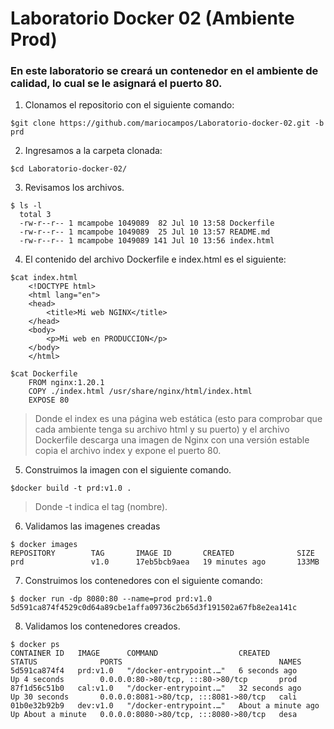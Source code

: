 # Laboratorio Docker 02 (Ambiente Prod)
### En este laboratorio se creará un contenedor en el ambiente de calidad, lo cual se le asignará el puerto 80.
1. Clonamos el repositorio con el siguiente comando:
~~~
$git clone https://github.com/mariocampos/Laboratorio-docker-02.git -b prd
~~~
2. Ingresamos a la carpeta clonada:
~~~
$cd Laboratorio-docker-02/
~~~
3. Revisamos los archivos.
~~~
$ ls -l
  total 3
  -rw-r--r-- 1 mcampobe 1049089  82 Jul 10 13:58 Dockerfile
  -rw-r--r-- 1 mcampobe 1049089  25 Jul 10 13:57 README.md
  -rw-r--r-- 1 mcampobe 1049089 141 Jul 10 13:56 index.html
~~~
4. El contenido del archivo Dockerfile e index.html es el siguiente:
~~~
$cat index.html
    <!DOCTYPE html>
    <html lang="en">
    <head>
        <title>Mi web NGINX</title>
    </head>
    <body>
        <p>Mi web en PRODUCCION</p>
    </body>
    </html>

$cat Dockerfile
    FROM nginx:1.20.1
    COPY ./index.html /usr/share/nginx/html/index.html
    EXPOSE 80
~~~
>Donde el index es una página web estática (esto para comprobar que cada ambiente tenga su archivo html y su puerto) y el archivo Dockerfile descarga una imagen de Nginx con una versión estable copia el archivo index y expone el puerto 80.
5. Construimos la imagen con el siguiente comando.
~~~
$docker build -t prd:v1.0 .
~~~
>Donde -t indica el tag (nombre).
6. Validamos las imagenes creadas
~~~
$ docker images
REPOSITORY        TAG       IMAGE ID       CREATED              SIZE
prd               v1.0      17eb5bcb9aea   19 minutes ago       133MB
~~~
7. Construimos los contenedores con el siguiente comando:
~~~
$ docker run -dp 8080:80 --name=prod prd:v1.0
5d591ca874f4529c0d64a89cbe1affa09736c2b65d3f191502a67fb8e2ea141c
~~~
8. Validamos los contenedores creados.
~~~
$ docker ps
CONTAINER ID   IMAGE      COMMAND                  CREATED              STATUS              PORTS                                   NAMES
5d591ca874f4   prd:v1.0   "/docker-entrypoint.…"   6 seconds ago        Up 4 seconds        0.0.0.0:80->80/tcp, :::80->80/tcp       prod
87f1d56c51b0   cal:v1.0   "/docker-entrypoint.…"   32 seconds ago       Up 30 seconds       0.0.0.0:8081->80/tcp, :::8081->80/tcp   cali
01b0e32b92b9   dev:v1.0   "/docker-entrypoint.…"   About a minute ago   Up About a minute   0.0.0.0:8080->80/tcp, :::8080->80/tcp   desa
~~~
